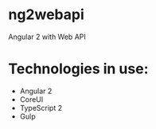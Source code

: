# ng2webapi
Angular 2 with Web API

# Technologies in use:
- Angular 2
- CoreUI
- TypeScript 2
- Gulp
